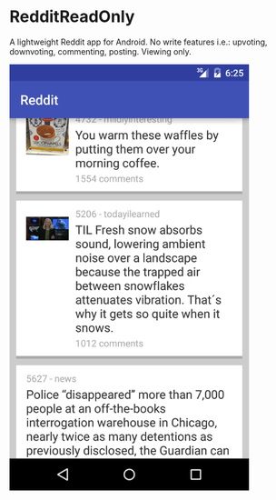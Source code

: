 # RedditReadOnly

A lightweight Reddit app for Android. No write features i.e.: upvoting, downvoting, commenting, posting. Viewing only.

<a href="Screenshot 1"><img src="./screenshot1.png" height="750" width="422" ></a>
